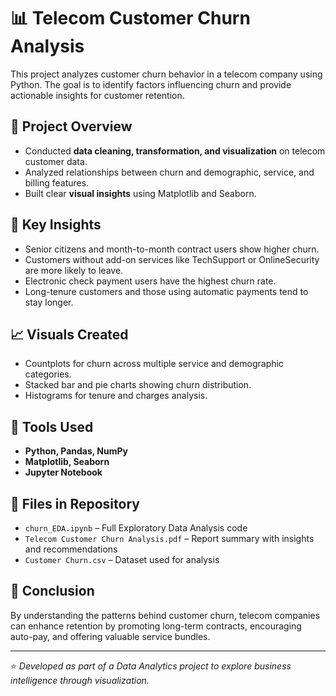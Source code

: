 # 📊 Telecom Customer Churn Analysis

This project analyzes customer churn behavior in a telecom company using Python. The goal is to identify factors influencing churn and provide actionable insights for customer retention.

## 📁 Project Overview
- Conducted **data cleaning, transformation, and visualization** on telecom customer data.
- Analyzed relationships between churn and demographic, service, and billing features.
- Built clear **visual insights** using Matplotlib and Seaborn.

## 🧠 Key Insights
- Senior citizens and month-to-month contract users show higher churn.
- Customers without add-on services like TechSupport or OnlineSecurity are more likely to leave.
- Electronic check payment users have the highest churn rate.
- Long-tenure customers and those using automatic payments tend to stay longer.

## 📈 Visuals Created
- Countplots for churn across multiple service and demographic categories.
- Stacked bar and pie charts showing churn distribution.
- Histograms for tenure and charges analysis.

## 🧾 Tools Used
- **Python, Pandas, NumPy**
- **Matplotlib, Seaborn**
- **Jupyter Notebook**

## 📑 Files in Repository
- `churn_EDA.ipynb` – Full Exploratory Data Analysis code
- `Telecom Customer Churn Analysis.pdf` – Report summary with insights and recommendations
- `Customer Churn.csv` – Dataset used for analysis

## 🏁 Conclusion
By understanding the patterns behind customer churn, telecom companies can enhance retention by promoting long-term contracts, encouraging auto-pay, and offering valuable service bundles.

---

⭐ *Developed as part of a Data Analytics project to explore business intelligence through visualization.*
